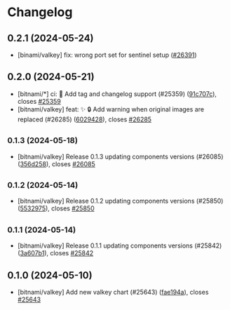 # Changelog

## 0.2.1 (2024-05-24)

* [binami/valkey] fix: wrong port set for sentinel setup ([#26391](https://github.com/bitnami/charts/pull/26391))

## 0.2.0 (2024-05-21)

* [bitnami/*] ci: :construction_worker: Add tag and changelog support (#25359) ([91c707c](https://github.com/bitnami/charts/commit/91c707c9e4e574725a09505d2d313fb93f1b4c0a)), closes [#25359](https://github.com/bitnami/charts/issues/25359)
* [bitnami/valkey] feat: :sparkles: :lock: Add warning when original images are replaced (#26285) ([6029428](https://github.com/bitnami/charts/commit/6029428e0fbc8ee4e8c47bff8134f67d60e2b523)), closes [#26285](https://github.com/bitnami/charts/issues/26285)

## <small>0.1.3 (2024-05-18)</small>

* [bitnami/valkey] Release 0.1.3 updating components versions (#26085) ([356d258](https://github.com/bitnami/charts/commit/356d2582f06e58cb774a0484a0af9a692a2a94c5)), closes [#26085](https://github.com/bitnami/charts/issues/26085)

## <small>0.1.2 (2024-05-14)</small>

* [bitnami/valkey] Release 0.1.2 updating components versions (#25850) ([5532975](https://github.com/bitnami/charts/commit/5532975a630d972508ba11d51a225ac73f975d83)), closes [#25850](https://github.com/bitnami/charts/issues/25850)

## <small>0.1.1 (2024-05-14)</small>

* [bitnami/valkey] Release 0.1.1 updating components versions (#25842) ([3a607b1](https://github.com/bitnami/charts/commit/3a607b18d83308b3bd45e7d7243e8d094dd454f7)), closes [#25842](https://github.com/bitnami/charts/issues/25842)

## 0.1.0 (2024-05-10)

* [bitnami/valkey] Add new valkey chart (#25643) ([fae194a](https://github.com/bitnami/charts/commit/fae194af0f55687e2b825e4aefd8501ed788a9fc)), closes [#25643](https://github.com/bitnami/charts/issues/25643)
